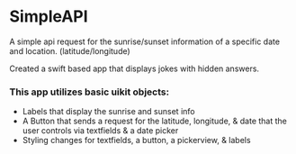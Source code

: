 # SimpleAPI
A simple api request for the sunrise/sunset information of a specific date and location. (latitude/longitude)

Created a swift based app that displays jokes with hidden answers.

### This app utilizes basic uikit objects:
- Labels that display the sunrise and sunset info<br>
- A Button that sends a request for the latitude, longitude, & date that the user controls via textfields & a date picker<br>
- Styling changes for textfields, a button, a pickerview, & labels
